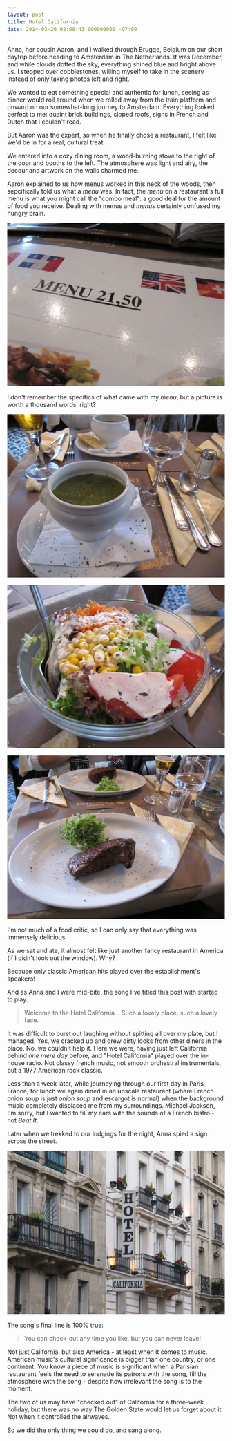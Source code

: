 ```yaml
---
layout: post
title: Hotel California
date: 2014-03-26 02:09:43.000000000 -07:00
---
```

Anna, her cousin Aaron, and I walked through Brugge, Belgium on our short daytrip before heading to Amsterdam in The Netherlands. It was December, and while clouds dotted the sky, everything shined blue and bright above us. I stepped over cobblestones, willing myself to take in the scenery instead of only taking photos left and right.

We wanted to eat something special and authentic for lunch, seeing as dinner would roll around when we rolled away from the train platform and onward on our somewhat-long journey to Amsterdam. Everything looked perfect to me: quaint brick buildings, sloped roofs, signs in French and Dutch that I couldn't read.

But Aaron was the expert, so when he finally chose a restaurant, I felt like we'd be in for a real, cultural treat.

We entered into a cozy dining room, a wood-burning stove to the right of the door and booths to the left. The atmosphere was light and airy, the decour and artwork on the walls charmed me.

Aaron explained to us how menus worked in this neck of the woods, then sepcifically told us what a *menu* was. In fact, the *menu* on a restaurant's full menu is what you might call the "combo meal": a good deal for the amount of food you receive. Dealing with menus and *menus* certainly confused my hungry brain.

![the menu](/content/images/2014/Mar/IMG_5591.jpg)

I don't remember the specifics of what came with my *menu*, but a picture is worth a thousand words, right?

![the soup](/content/images/2014/Mar/IMG_5598.jpg)

![the salad](/content/images/2014/Mar/IMG_5602.jpg)

![the meat](/content/images/2014/Mar/IMG_5599.jpg)

I'm not much of a food critic, so I can only say that everything was immensely delicious.

As we sat and ate, it almost felt like just another fancy restaurant in America (if I didn't look out the window). Why?

Because only classic American hits played over the establishment's speakers!

And as Anna and I were mid-bite, the song I've titled this post with started to play.

> Welcome to the Hotel California... Such a lovely place, such a lovely face.

It was difficult to burst out laughing without spitting all over my plate, but I managed. Yes, we cracked up and drew dirty looks from other diners in the place. No, we couldn't help it. Here we were, having just left California behind *one mere day* before, and "Hotel California" played over the in-house radio. Not classy french music, not smooth orchestral instrumentals, but a 1977 American rock classic.

Less than a week later, while journeying through our first day in Paris, France, for lunch we again dined in an upscale restaurant (where French onion soup is just *onion soup* and escargot is normal) when the background music completely displaced me from my surroundings. Michael Jackson, I'm sorry, but I wanted to fill my ears with the sounds of a French bistro - not *Beat It*.

Later when we trekked to our lodgings for the night, Anna spied a sign across the street.

![hotel california sign](/content/images/2014/Mar/IMG_6191.jpg)

The song's final line is 100% true:

> You can check-out any time you like, but you can never leave!

Not just California, but also America - at least when it comes to music. American music's cultural significance is bigger than one country, or one continent. You know a piece of music is significant when a Parisian restaurant feels the need to serenade its patrons with the song, fill the atmosphere with the song - despite how irrelevant the song is to the moment.

The two of us may have "checked out" of California for a three-week holiday, but there was no way The Golden State would let us forget about it. Not when it controlled the airwaves.

So we did the only thing we could do, and sang along.

